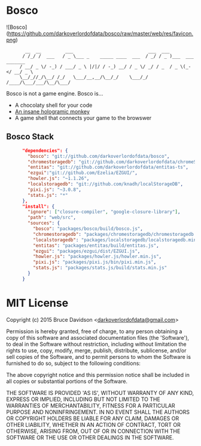 # Bosco 

![Bosco] (https://github.com/darkoverlordofdata/bosco/raw/master/web/res/favicon.png)


           __  __         ___                            ___  ___
          / /_/ /  ___   / _ \___ _    _____ ____  ___  / _/ / _ )___  ___ _______
         / __/ _ \/ -_) / ___/ _ \ |/|/ / -_) __/ / _ \/ _/ / _  / _ \(_-</ __/ _ \
         \__/_//_/\__/ /_/   \___/__,__/\__/_/    \___/_/  /____/\___/___/\__/\___/

Bosco is not a game engine.
Bosco is...
* A chocolaty shell for your code
* [An insane hologramic monkey](http://bosco.darkoverlordofdata.com/)
* A game shell that connects your game to the browswer

## Bosco Stack

```json
      "dependencies": {
        "bosco": "git://github.com/darkoverlordofdata/bosco",
        "chromestoragedb": "git://github.com/darkoverlordofdata/chromeStorageDB",
        "entitas": "git://github.com/darkoverlordofdata/entitas-ts",
        "ezgui":"git://github.com/Ezelia/EZGUI/",
        "howler.js": "~1.1.26",
        "localstoragedb": "git://github.com/knadh/localStorageDB",
        "pixi.js": "~3.0.8",
        "stats.js": "*"
      },
      "install": {
        "ignore": ["closure-compiler", "google-closure-library"],
        "path": "web/src",
        "sources": {
          "bosco": "packages/bosco/build/bosco.js",
          "chromestoragedb": "packages/chromestoragedb/chromestoragedb.js",
          "localstoragedb": "packages/localstoragedb/localstoragedb.min.js",
          "entitas": "packages/entitas/build/entitas.js",
          "ezgui": "packages/ezgui/dist/EZGUI.js",
          "howler.js": "packages/howler.js/howler.min.js",
          "pixi.js": "packages/pixi.js/bin/pixi.min.js",
          "stats.js": "packages/stats.js/build/stats.min.js"
        }
      }
```

# MIT License

Copyright (c) 2015 Bruce Davidson &lt;darkoverlordofdata@gmail.com&gt;

Permission is hereby granted, free of charge, to any person obtaining
a copy of this software and associated documentation files (the
'Software'), to deal in the Software without restriction, including
without limitation the rights to use, copy, modify, merge, publish,
distribute, sublicense, and/or sell copies of the Software, and to
permit persons to whom the Software is furnished to do so, subject to
the following conditions:

The above copyright notice and this permission notice shall be
included in all copies or substantial portions of the Software.

THE SOFTWARE IS PROVIDED 'AS IS', WITHOUT WARRANTY OF ANY KIND,
EXPRESS OR IMPLIED, INCLUDING BUT NOT LIMITED TO THE WARRANTIES OF
MERCHANTABILITY, FITNESS FOR A PARTICULAR PURPOSE AND NONINFRINGEMENT.
IN NO EVENT SHALL THE AUTHORS OR COPYRIGHT HOLDERS BE LIABLE FOR ANY
CLAIM, DAMAGES OR OTHER LIABILITY, WHETHER IN AN ACTION OF CONTRACT,
TORT OR OTHERWISE, ARISING FROM, OUT OF OR IN CONNECTION WITH THE
SOFTWARE OR THE USE OR OTHER DEALINGS IN THE SOFTWARE.
